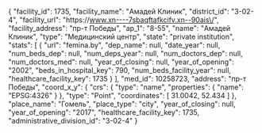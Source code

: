 {
    "facility_id": 1735,
    "facility_name": "Амадей Клиник",
    "district_id": "3-02-4",
    "facility_url": "https:\/\/www.xn----7sbaqftafkcifv.xn--90ais\/",
    "facility_address": "пр-т Победы",
    "ap_1": "8-55",
    "name": "Амадей Клиник",
    "type": "Медицинский центр",
    "state": "private institution",
    "stats": [
        {
            "url": "femina.by",
            "dep_name": null,
            "date_year": null,
            "num_beds_dep": null,
            "num_deps_year": null,
            "num_doctors_dep": null,
            "num_doctors_med": null,
            "year_of_closing": null,
            "year_of_opening": "2002",
            "beds_in_hospital_key": 790,
            "num_beds_facility_year": null,
            "healthcare_facility_key": 1735
        }
    ],
    "med_id": 10258723,
    "address": "пр-т Победы",
    "coord_x_y": {
        "crs": {
            "type": "name",
            "properties": {
                "name": "EPSG:4326"
            }
        },
        "type": "Point",
        "coordinates": [
            31.0042,
            52.434
        ]
    },
    "place_name": "Гомель",
    "place_type": "city",
    "year_of_closing": null,
    "year_of_opening": "2017",
    "healthcare_facility_key": 1735,
    "administrative_division_id": "3-02-4"
}